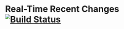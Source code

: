 # Real-Time Recent Changes [![Build Status](https://api.travis-ci.org/Krinkle/mw-gadget-rtrc.png?branch=master)](https://travis-ci.org/Krinkle/mw-gadget-rtrc)
